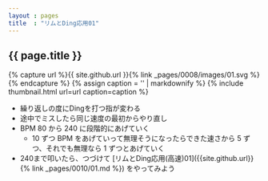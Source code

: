 ```yaml
---
layout : pages
title  : "リムとDing応用01"
---
```


## {{ page.title }}

{% capture url %}{{ site.github.url }}{% link _pages/0008/images/01.svg %}{% endcapture %}
{% assign caption = '' | markdownify %}
{% include thumbnail.html url=url caption=caption %}

* 繰り返しの度にDingを打つ指が変わる
* 途中でミスしたら同じ速度の最初からやり直し
* BPM 80 から 240 に段階的にあげていく
  * 10 ずつ BPM をあげていって無理そうになったらできた速さから 5 ずつ、それでも無理なら 1 ずつとあげていく
* 240まで叩いたら、つづけて [リムとDing応用(高速)01]({{site.github.url}}{% link _pages/0010/01.md %}) をやってみよう
